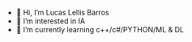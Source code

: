 - 👋 Hi, I’m Lucas Lellis Barros 
- 👀 I’m interested in IA
- 🌱 I’m currently learning c++/c#/PYTHON/ML & DL

<!---
ghostfakee/ghostfakee is a ✨ special ✨ repository because its `README.md` (this file) appears on your GitHub profile.
You can click the Preview link to take a look at your changes.
--->
